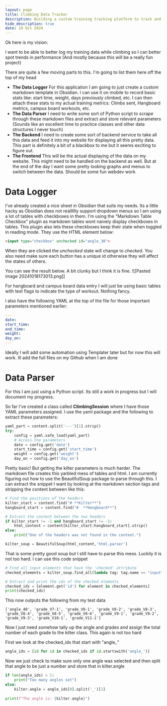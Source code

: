 ```yaml
---
layout: page
title: Climbing Data Tracker
description: Building a custom training tracking platform to track and report trends/progress in my climbing
hide_description: true
date: 18 Oct 2024
---
```


Ok here is my vision:

I want to be able to better log my training data while climbing so I can better spot trends in performance (And mostly because this will be a really fun project)

There are quite a few moving parts to this. I'm going to list them here off the top of my head

- **The Data Logger**
	For this application I am going to just create a custom markdown template in Obsidian. I can use it on mobile to record basic stats like: start time, weight, days previously climbed, etc. I can then attach these stats to my actual training metrics: Climbs sent, Hangboard metrics, campus board workouts, etc.
- **The Data Parser**
	I need to write some sort of Python script to scrape through these markdown files and extract and store relevant parameters (Sounds like an excellent time to practice classes and other data structures I never touch)
- **The Backend**
	I need to create some sort of backend service to take all this data and feed it into my website for displaying all this pretty data. This part is definitely a bit of a blackbox to me but it seems exciting to figure out.
- **The Frontend**
	This will be the actual displaying of the data on my website. This might need to be handled on the backend as well. But at the end of the day I want some pretty looking graphs and menus to switch between the data. Should be some fun webdev work

# Data Logger

I've already created a nice sheet in Obsidian that suits my needs. Its a little hacky as Obsidian does not realllllly support dropdown menus so I am using a lot of tables with checkboxes in them. I'm using the "Markdown Table Checkbox" plugin as markdown tables wont naively display checkboxes in tables. This plugin also lets these checkboxes keep their state when toggled in reading mode. They use the HTML element below:

```HTML
<input type="checkbox" unchecked id="angle_30">
```

When they are clicked the *unchecked* state will change to *checked*. You also need make sure each button has a unique id otherwise they will affect the states of others. 

You can see the result below. A bit clunky but I think it is fine.
![[Pasted image 20241018173013.png]]

For hangboard and campus board data entry I will just be using basic tables with text flags to indicate the type of workout. Nothing fancy. 

I also have the following YAML at the top of the file for those important parameters mentioned earlier:

```YAML
---
date: 
start_time: 
end_time: 
weight: 
day_on:
---
```

Ideally I will add some automation using Templater later but for now this will work. Ill add the full files on my Github when I am done

# Data Parser

For this I am just using a Python script. Its still a work in progress but I will document my progress. 

So far I've created a class called **ClimbingSession** where I have those YAML parameters assigned. I use the yaml package and the following to extract these parameters:

```python 
yaml_part = content.split('---')[1].strip()
try:
	config = yaml.safe_load(yaml_part)
	# Access the parameters
	date = config.get('date')
	start_time = config.get('start_time')
	weight = config.get('weight')
	day_on = config.get('day_on')
```

Pretty basic! But getting the kilter parameters is much harder. The markdown file creates this yarbled mess of tables and html. I am currently figuring out how to use the BeautifulSoup package to parse through this. I can extract the snippet I want by looking at the markdown section tags and stripping the content between like this:

```python
# Find the positions of the headers
kilter_start = content.find("# **Kilter**")
hangboard_start = content.find("#  **Hangboard**")

# Extract the content between the two headers
if kilter_start != -1 and hangboard_start != -1:
    html_content = content[kilter_start:hangboard_start].strip()
else:
    print("One of the headers was not found in the content.")

kilter_soup = BeautifulSoup(html_content,'html.parser')
```

That is some pretty good soup but I still have to parse this mess. Luckily it is not too hard. I can use this code snippet

```python
# Find all input elements that have the 'checked' attribute
checked_elements = kilter_soup.find_all(lambda tag: tag.name == "input" and tag.has_attr('checked'))

# Extract and print the ids of the checked elements
checked_ids = [element.get('id') for element in checked_elements]
print(checked_ids)
```

This now outputs the following from my test data

```
['angle_40', 'grade_V7-1', 'grade_V8-1', 'grade_V8-2', 'grade_V8-3', 'grade_V8-4', 'grade_V8-5', 'grade_V8-6', 'grade_V9-1', 'grade_V9-2', 'grade_V9-3', 'grade_V10-1', 'grade_V11-1']
```

Now I just need somehow tally up the angle and grades and assign the total number of each grade to the kilter class. This again is not too hard

First we look at the checked_ids that start with "angle_"

```python
angle_ids = [id for id in checked_ids if id.startswith('angle_')]
```

Now we just check to make sure only one angle was selected and then split that angle to be just a number and store that in kilter.angle

```python
if len(angle_ids) > 1:
    print("Too many angles set")
else:
    kilter.angle = angle_ids[0].split('_')[1]
    
print(f"The angle is: {kilter.angle}")
```